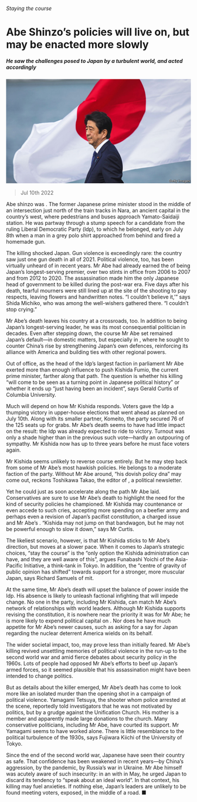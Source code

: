 ###### Staying the course

# Abe Shinzo’s policies will live on, but may be enacted more slowly 

##### He saw the challenges posed to Japan by a turbulent world, and acted accordingly 

![image](images/20220716_ASP001.jpg) 

> Jul 10th 2022 

Abe shinzo was . The former Japanese prime minister stood in the middle of an intersection just north of the train tracks in Nara, an ancient capital in the country’s west, where pedestrians and buses approach Yamato-Saidaiji station. He was partway through a stump speech for a candidate from the ruling Liberal Democratic Party (ldp), to which he belonged, early on July 8th when a man in a grey polo shirt approached from behind and fired a homemade gun. 

The killing shocked Japan. Gun violence is exceedingly rare: the country saw just one gun death in all of 2021. Political violence, too, has been virtually unheard of in recent years. Mr Abe had already earned the  of being Japan’s longest-serving premier, over two stints in office from 2006 to 2007 and from 2012 to 2020. The assassination made him the only Japanese head of government to be killed during the post-war era. Five days after his death, tearful mourners were still lined up at the site of the shooting to pay respects, leaving flowers and handwritten notes. “I couldn’t believe it,’” says Shida Michiko, who was among the well-wishers gathered there. “I couldn’t stop crying.” 

Mr Abe’s death leaves his country at a crossroads, too. In addition to being Japan’s longest-serving leader, he was its most consequential politician in decades. Even after stepping down, the course Mr Abe set remained Japan’s default—in domestic matters, but especially in , where he sought to counter China’s rise by strengthening Japan’s own defences, reinforcing its alliance with America and building ties with other regional powers. 

Out of office, as the head of the ldp’s largest faction in parliament Mr Abe exerted more than enough influence to push Kishida Fumio, the current prime minister, farther along that path. The question is whether his killing “will come to be seen as a turning point in Japanese political history” or whether it ends up “just having been an incident”, says Gerald Curtis of Columbia University.

Much will depend on how Mr Kishida responds. Voters gave the ldp a thumping victory in upper-house elections that went ahead as planned on July 10th. Along with its smaller partner, Komeito, the party secured 76 of the 125 seats up for grabs. Mr Abe’s death seems to have had little impact on the result: the ldp was already expected to ride to victory. Turnout was only a shade higher than in the previous such vote—hardly an outpouring of sympathy. Mr Kishida now has up to three years before he must face voters again.

Mr Kishida seems unlikely to reverse course entirely. But he may step back from some of Mr Abe’s most hawkish policies. He belongs to a moderate faction of the party. Without Mr Abe around, “his dovish policy dna” may come out, reckons Toshikawa Takao, the editor of , a political newsletter. 

Yet he could just as soon accelerate along the path Mr Abe laid. Conservatives are sure to use Mr Abe’s death to highlight the need for the kind of security policies he championed. Mr Kishida may countenance or even accede to such cries, accepting more spending on a beefier army and perhaps even a revision of Japan’s pacifist constitution, a charged issue and Mr Abe’s . “Kishida may not jump on that bandwagon, but he may not be powerful enough to slow it down,” says Mr Curtis. 

The likeliest scenario, however, is that Mr Kishida sticks to Mr Abe’s direction, but moves at a slower pace. When it comes to Japan’s strategic choices, “stay the course” is the “only option the Kishida administration can have, and they are well aware of this”, argues Funabashi Yoichi of the Asia-Pacific Initiative, a think-tank in Tokyo. In addition, the “centre of gravity of public opinion has shifted” towards support for a stronger, more muscular Japan, says Richard Samuels of mit. 

At the same time, Mr Abe’s death will upset the balance of power inside the ldp. His absence is likely to unleash factional infighting that will impede change. No one in the party, including Mr Kishida, can match Mr Abe’s network of relationships with world leaders. Although Mr Kishida supports revising the constitution, it is nowhere near the priority it was for Mr Abe; he is more likely to expend political capital on . Nor does he have much appetite for Mr Abe’s newer causes, such as asking for a say for Japan regarding the nuclear deterrent America wields on its behalf. 

The wider societal impact, too, may prove less than initially feared. Mr Abe’s killing revived unsettling memories of political violence in the run-up to the second world war and amid fierce debates about security policy in the 1960s. Lots of people had opposed Mr Abe’s efforts to beef up Japan’s armed forces, so it seemed plausible that his assassination might have been intended to change politics.

But as details about the killer emerged, Mr Abe’s death has come to look more like an isolated murder than the opening shot in a campaign of political violence. Yamagami Tetsuya, the shooter whom police arrested at the scene, reportedly told investigators that he was not motivated by politics, but by a grudge against the Unification Church. His mother is a member and apparently made large donations to the church. Many conservative politicians, including Mr Abe, have courted its support. Mr Yamagami seems to have worked alone. There is little resemblance to the political turbulence of the 1930s, says Fujiwara Kiichi of the University of Tokyo. 

Since the end of the second world war, Japanese have seen their country as safe. That confidence has been weakened in recent years—by China’s aggression, by the pandemic, by Russia’s war in Ukraine. Mr Abe himself was acutely aware of such insecurity: in an  with  in May, he urged Japan to discard its tendency to “speak about an ideal world”. In that context, his killing may fuel anxieties. If nothing else, Japan’s leaders are unlikely to be found meeting voters, exposed, in the middle of a road. ■

